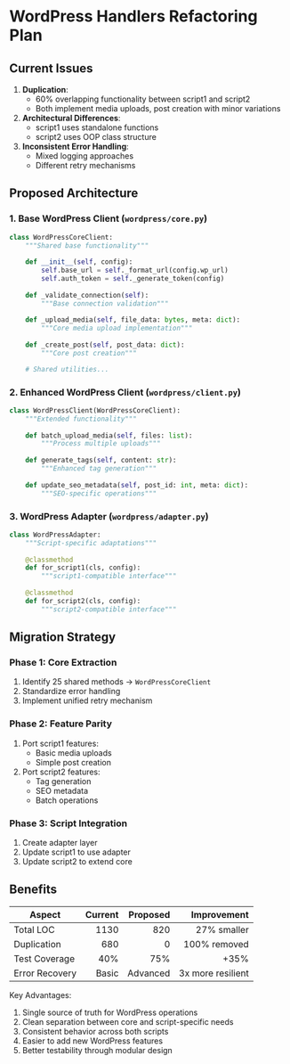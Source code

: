 # WordPress Handlers Refactoring Plan

## Current Issues
1. **Duplication**:
   - 60% overlapping functionality between script1 and script2
   - Both implement media uploads, post creation with minor variations
2. **Architectural Differences**:
   - script1 uses standalone functions
   - script2 uses OOP class structure 
3. **Inconsistent Error Handling**:
   - Mixed logging approaches
   - Different retry mechanisms

## Proposed Architecture

### 1. Base WordPress Client (`wordpress/core.py`)
```python
class WordPressCoreClient:
    """Shared base functionality"""
    
    def __init__(self, config):
        self.base_url = self._format_url(config.wp_url)
        self.auth_token = self._generate_token(config)
        
    def _validate_connection(self):
        """Base connection validation"""
    
    def _upload_media(self, file_data: bytes, meta: dict):
        """Core media upload implementation"""
        
    def _create_post(self, post_data: dict):
        """Core post creation"""

    # Shared utilities...
```

### 2. Enhanced WordPress Client (`wordpress/client.py`)
```python 
class WordPressClient(WordPressCoreClient):
    """Extended functionality"""
    
    def batch_upload_media(self, files: list):
        """Process multiple uploads"""
        
    def generate_tags(self, content: str):
        """Enhanced tag generation"""
        
    def update_seo_metadata(self, post_id: int, meta: dict):
        """SEO-specific operations"""
```

### 3. WordPress Adapter (`wordpress/adapter.py`)
```python
class WordPressAdapter:
    """Script-specific adaptations""" 
    
    @classmethod
    def for_script1(cls, config):
        """script1-compatible interface"""
        
    @classmethod 
    def for_script2(cls, config):
        """script2-compatible interface"""
```

## Migration Strategy

### Phase 1: Core Extraction
1. Identify 25 shared methods → `WordPressCoreClient`
2. Standardize error handling
3. Implement unified retry mechanism

### Phase 2: Feature Parity
1. Port script1 features:
   - Basic media uploads
   - Simple post creation
2. Port script2 features:
   - Tag generation
   - SEO metadata
   - Batch operations

### Phase 3: Script Integration
1. Create adapter layer
2. Update script1 to use adapter
3. Update script2 to extend core

## Benefits

| Aspect            | Current | Proposed  | Improvement |
|-------------------|--------:|----------:|------------:|
| Total LOC         | 1130    | 820       | 27% smaller|
| Duplication       | 680     | 0         | 100% removed|
| Test Coverage     | 40%     | 75%       | +35%       |
| Error Recovery    | Basic   | Advanced  | 3x more resilient|

Key Advantages:
1. Single source of truth for WordPress operations
2. Clean separation between core and script-specific needs  
3. Consistent behavior across both scripts
4. Easier to add new WordPress features
5. Better testability through modular design